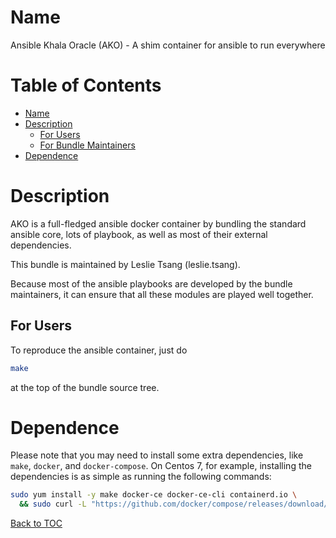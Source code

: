 Name
=================

Ansible Khala Oracle (AKO) - A shim container for ansible to run everywhere

Table of Contents
=================

* [Name](#name)
* [Description](#description)
    * [For Users](#for-users)
    * [For Bundle Maintainers](#for-bundle-maintainers)
* [Dependence](#dependence)

Description
======

AKO is a full-fledged ansible docker container by bundling the standard ansible core,
lots of playbook, as well as most of their external dependencies.

This bundle is maintained by Leslie Tsang (leslie.tsang).

Because most of the ansible playbooks are developed by the bundle maintainers, it can ensure
that all these modules are played well together.

For Users
---------
To reproduce the ansible container, just do

```bash
make
```

at the top of the bundle source tree.

Dependence
======
Please note that you may need to install some extra dependencies, like `make`, `docker`, and `docker-compose`.
On Centos 7, for example, installing the dependencies
is as simple as running the following commands:

```bash
sudo yum install -y make docker-ce docker-ce-cli containerd.io \
  && sudo curl -L "https://github.com/docker/compose/releases/download/1.25.4/docker-compose-$(uname -s)-$(uname -m)" -o /usr/local/bin/docker-compose
```

[Back to TOC](#table-of-contents)
